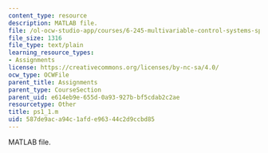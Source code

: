 ```yaml
---
content_type: resource
description: MATLAB file.
file: /ol-ocw-studio-app/courses/6-245-multivariable-control-systems-spring-2004/587de9aca94c1afde96344c2d9ccbd85_ps1_1.m
file_size: 1316
file_type: text/plain
learning_resource_types:
- Assignments
license: https://creativecommons.org/licenses/by-nc-sa/4.0/
ocw_type: OCWFile
parent_title: Assignments
parent_type: CourseSection
parent_uid: e614eb9e-655d-0a93-927b-bf5cdab2c2ae
resourcetype: Other
title: ps1_1.m
uid: 587de9ac-a94c-1afd-e963-44c2d9ccbd85
---
```

MATLAB file.